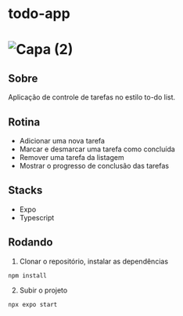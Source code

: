 # todo-app

# ![Capa (2)](https://user-images.githubusercontent.com/65079043/207459929-a64e7cb0-a0a1-433d-9f59-6da8ef33d348.png)


## Sobre
Aplicação de controle de tarefas no estilo to-do list.

## Rotina
- Adicionar uma nova tarefa
- Marcar e desmarcar uma tarefa como concluída
- Remover uma tarefa da listagem
- Mostrar o progresso de conclusão das tarefas

## Stacks
- Expo
- Typescript


## Rodando

1. Clonar o repositório, instalar as dependências
```
npm install
```

2. Subir o projeto
```
npx expo start
```
